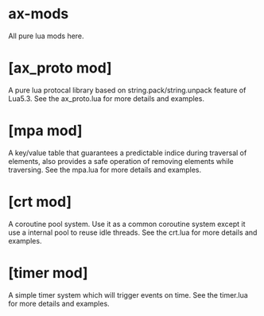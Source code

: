 # ax-mods
All pure lua mods here.


# [ax_proto mod]
A pure lua protocal library based on string.pack/string.unpack feature of Lua5.3.
See the ax_proto.lua for more details and examples.

# [mpa mod]
A key/value table that guarantees a predictable indice during traversal of elements, also provides a safe operation of removing elements while traversing.
See the mpa.lua for more details and examples.


# [crt mod]
A coroutine pool system. Use it as a common coroutine system except it use a internal pool to reuse idle threads.
See the crt.lua for more details and examples.

# [timer mod]
A simple timer system which will trigger events on time.
See the timer.lua for more details and examples.
